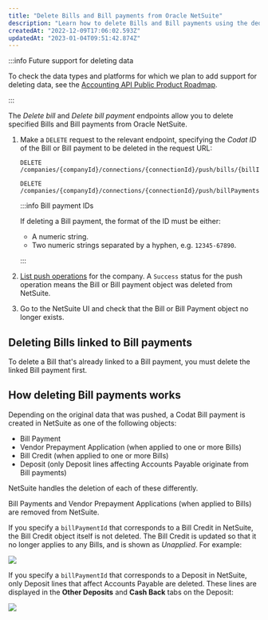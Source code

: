 ```yaml
---
title: "Delete Bills and Bill payments from Oracle NetSuite"
description: "Learn how to delete Bills and Bill payments using the dedicated delete object endpoints."
createdAt: "2022-12-09T17:06:02.593Z"
updatedAt: "2023-01-04T09:51:42.874Z"
---
```


:::info Future support for deleting data

To check the data types and platforms for which we plan to add support for deleting data, see the [Accounting API Public Product Roadmap](https://portal.productboard.com/codat/7-public-product-roadmap/tabs/46-accounting-api).

:::

The _Delete bill_ and _Delete bill payment_ endpoints allow you to delete specified Bills and Bill payments from Oracle NetSuite.

1. Make a `DELETE` request to the relevant endpoint, specifying the _Codat ID_ of the Bill or Bill payment to be deleted in the request URL:
   
   ```http title="Delete a Bill"
   DELETE /companies/{companyId}/connections/{connectionId}/push/bills/{billId}
   ```
   
   ```http title="Delete a Bill payment"
   DELETE /companies/{companyId}/connections/{connectionId}/push/billPayments/{billPaymentId}
   ```

   :::info Bill payment IDs   
   
   If deleting a Bill payment, the format of the ID must be either:

   - A numeric string.
   - Two numeric strings separated by a hyphen, e.g. `12345-67890`.

   :::

2. [List push operations](/codat-api#/operations/get-companies-companyId-push) for the company. A `Success` status for the push operation means the Bill or Bill payment object was deleted from NetSuite.

3. Go to the NetSuite UI and check that the Bill or Bill Payment object no longer exists.

## Deleting Bills linked to Bill payments

To delete a Bill that's already linked to a Bill payment, you must delete the linked Bill payment first.

## How deleting Bill payments works

Depending on the original data that was pushed, a Codat Bill payment is created in NetSuite as one of the following objects:

- Bill Payment
- Vendor Prepayment Application (when applied to one or more Bills)
- Bill Credit (when applied to one or more Bills)
- Deposit (only Deposit lines affecting Accounts Payable originate from Bill payments)

NetSuite handles the deletion of each of these differently.

Bill Payments and Vendor Prepayment Applications (when applied to Bills) are removed from NetSuite.

If you specify a `billPaymentId` that corresponds to a Bill Credit in NetSuite, the Bill Credit object itself is not deleted. The Bill Credit is updated so that it no longer applies to any Bills, and is shown as _Unapplied_. For example:

<img src="/img/old/5bc9146-netsuite-bill-credit-unapplied.jpg" />

If you specify a `billPaymentId` that corresponds to a Deposit in NetSuite, only Deposit lines that affect Accounts Payable are deleted. These lines are displayed in the **Other Deposits** and **Cash Back** tabs on the Deposit:

<img src="/img/old/5a8b826-netsuite-deposit-other-deposits-lines.png" />

